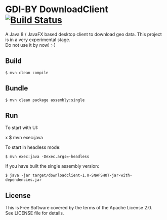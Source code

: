 # GDI-BY DownloadClient [![Build Status](https://travis-ci.org/gdi-by/downloadclient.svg?branch=master)](https://travis-ci.org/gdi-by/downloadclient)

A Java 8 / JavaFX based desktop client to download geo data.
This project is in a very experimental stage.  
Do not use it by now! :-)

## Build

    $ mvn clean compile

## Bundle

    $ mvn clean package assembly:single

## Run
To start with UI:

x    $ mvn exec:java

To start in headless mode:

    $ mvn exec:java -Dexec.args=-headless 

If you have built the single assembly version:

    $ java -jar target/downloadclient-1.0-SNAPSHOT-jar-with-dependencies.jar

## License

This is Free Software covered by the terms of the Apache License 2.0.  
See LICENSE file for details.
